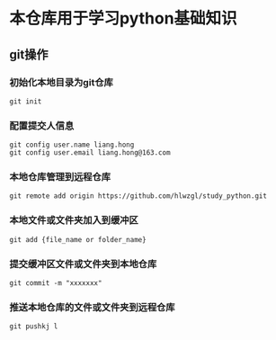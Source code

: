 # 本仓库用于学习python基础知识

## git操作
### 初始化本地目录为git仓库
    git init
### 配置提交人信息
    git config user.name liang.hong
    git config user.email liang.hong@163.com
### 本地仓库管理到远程仓库
    git remote add origin https://github.com/hlwzgl/study_python.git
### 本地文件或文件夹加入到缓冲区
    git add {file_name or folder_name}
### 提交缓冲区文件或文件夹到本地仓库
    git commit -m "xxxxxxx"
### 推送本地仓库的文件或文件夹到远程仓库
    git pushkj l
